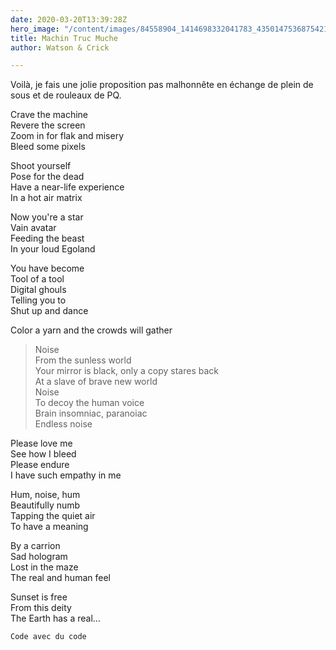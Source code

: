 ```yaml
---
date: 2020-03-20T13:39:28Z
hero_image: "/content/images/84558904_1414698332041783_4350147536875421696_n.jpg"
title: Machin Truc Muche
author: Watson & Crick

---
```

Voilà, je fais une jolie proposition pas malhonnête en échange de plein de sous et de rouleaux de PQ.  
  
Crave the machine  
Revere the screen  
Zoom in for flak and misery  
Bleed some pixels

Shoot yourself  
Pose for the dead  
Have a near-life experience  
In a hot air matrix

Now you're a star  
Vain avatar  
Feeding the beast  
In your loud Egoland

You have become  
Tool of a tool  
Digital ghouls  
Telling you to  
Shut up and dance

Color a yarn and the crowds will gather

> Noise  
> From the sunless world  
> Your mirror is black, only a copy stares back  
> At a slave of brave new world  
> Noise  
> To decoy the human voice  
> Brain insomniac, paranoiac  
> Endless noise

Please love me  
See how I bleed  
Please endure  
I have such empathy in me

Hum, noise, hum  
Beautifully numb  
Tapping the quiet air  
To have a meaning

By a carrion  
Sad hologram  
Lost in the maze  
The real and human feel

Sunset is free  
From this deity  
The Earth has a real…

    Code avec du code